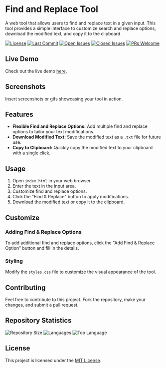 # Find and Replace Tool

A web tool that allows users to find and replace text in a given input. This tool provides a simple interface to customize search and replace options, download the modified text, and copy it to the clipboard.

[![License](https://img.shields.io/github/license/devanshyadav2010/find-and-replace-website)](LICENSE)
[![Last Commit](https://img.shields.io/github/last-commit/devanshyadav2010/find-and-replace-website)](https://github.com/devanshyadav2010/find-and-replace-website/commits/main)
[![Open Issues](https://img.shields.io/github/issues/devanshyadav2010/find-and-replace-website)](https://github.com/devanshyadav2010/find-and-replace-website/issues)
[![Closed Issues](https://img.shields.io/github/issues-closed/devanshyadav2010/find-and-replace-website)](https://github.com/devanshyadav2010/find-and-replace-website/issues?q=is%3Aissue+is%3Aclosed)
[![PRs Welcome](https://img.shields.io/badge/PRs-welcome-brightgreen.svg)](https://github.com/devanshyadav2010/find-and-replace-website/pulls)

## Live Demo

Check out the live demo [here](https://findandreplace.vercel.app/).

## Screenshots

Insert screenshots or gifs showcasing your tool in action.

## Features

- **Flexible Find and Replace Options:** Add multiple find and replace options to tailor your text modifications.
- **Download Modified Text:** Save the modified text as a `.txt` file for future use.
- **Copy to Clipboard:** Quickly copy the modified text to your clipboard with a single click.

## Usage

1. Open `index.html` in your web browser.
2. Enter the text in the input area.
3. Customize find and replace options.
4. Click the "Find & Replace" button to apply modifications.
5. Download the modified text or copy it to the clipboard.

## Customize

### Adding Find & Replace Options

To add additional find and replace options, click the "Add Find & Replace Option" button and fill in the details.

### Styling

Modify the `styles.css` file to customize the visual appearance of the tool.

## Contributing

Feel free to contribute to this project. Fork the repository, make your changes, and submit a pull request.

## Repository Statistics

![Repository Size](https://img.shields.io/github/repo-size/devanshyadav2010/find-and-replace-website)
![Languages](https://img.shields.io/github/languages/count/devanshyadav2010/find-and-replace-website)
![Top Language](https://img.shields.io/github/languages/top/devanshyadav2010/find-and-replace-website)

## License

This project is licensed under the [MIT License](LICENSE).
